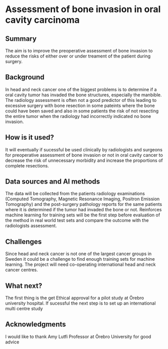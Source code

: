 # Assessment of bone invasion in oral cavity carcinoma

## Summary

The aim is to improve the preoperative assessment of bone invasion to reduce the risks of either over or under treament of the patient during surgery.


## Background

In head and neck cancer one of the biggest problems is to determine if a oral cavity tumor has invaded the bone structures, especially the manbible. The radiology assessment is often not a good predictor of this leading to excessive surgery with bone resection in some pateints where the bone could have been saved and also in some patients the risk of not resecting the entire tumor when the radiology had incorrectly indicated no bone invasion. 


## How is it used?
It will eventually if sucessful be used clinically by radiologists and surgeons for preoperative assessment of bone invasion or not in oral cavity cancer to decrease the risk of unnecessary morbidity and increase the proportions of complete resections.


## Data sources and AI methods

The data will be collected from the patients radiology examinations (Computed Tomography, Magnetic Resonance Imaging, Positron Emission Tomography) and the post-surgery pathology reports for the same patients where it is determined if the tumor had invaded the bone or not. Reinforces machine learning for training sets will be the first step before evaluation of the method in real world test sets and compare the outcome with the radiologists assessment.

## Challenges

Since head and neck cancer is not one of the largest cancer groups in Sweden it could be a challenge to find enough training sets for machine learning. The project will need co-operating international head and neck cancer centres.

## What next?

The first thing is the get Ethical approval for a pilot study at Örebro university hospital. If sucessful the next step is to set up an international multi centre study


## Acknowledgments

I would like to thank Amy Lutfi Professor at Örebro University for good advice
